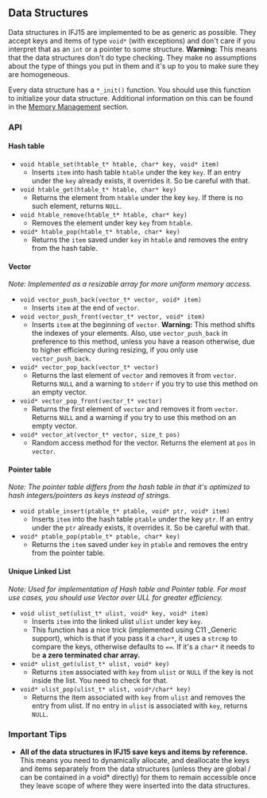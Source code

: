 ## Data Structures

Data structures in IFJ15 are implemented to be as generic as possible. They accept keys and items of type `void*` (with exceptions) and don't care if you interpret that as an `int` or a pointer to some structure. **Warning:** This means that the data structures don't do type checking. They make no assumptions about the type of things you put in them and it's up to you to make sure they are homogeneous.

Every data structure has a `*_init()` function. You should use this function to initialize your data structure. Additional information on this can be found in the [Memory Management](/doc/Memory.md) section.

### API

#### Hash table

- `void htable_set(htable_t* htable, char* key, void* item)`
  - Inserts `item` into hash table `htable` under the key `key`. If an entry under the `key` already exists, it overrides it. So be careful with that.
- `void htable_get(htable_t* htable, char* key)`
  - Returns the element from `htable` under the key `key`. If there is no such element, returns `NULL`.
- `void htable_remove(htable_t* htable, char* key)`
  - Removes the element under key `key` from `htable`.
- `void* htable_pop(htable_t* htable, char* key)`
  - Returns the `item` saved under `key` in `htable` and removes the entry from the hash table.

#### Vector

*Note: Implemented as a resizable array for more uniform memory access.*

- `void vector_push_back(vector_t* vector, void* item)`
  - Inserts `item` at the end of `vector`.
- `void vector_push_front(vector_t* vector, void* item)`
  - Inserts `item` at the beginning of `vector`. **Warning:** This method shifts the indexes of your elements. Also, use `vector_push_back` in preference to this method, unless you have a reason otherwise, due to higher efficiency during resizing, if you only use `vector_push_back`.
- `void* vector_pop_back(vector_t* vector)`
  - Returns the last element of `vector` and removes it from `vector`. Returns `NULL` and a warning to `stderr` if you try to use this method on an empty vector.
- `void* vector_pop_front(vector_t* vector)`
  - Returns the first element of `vector` and removes it from `vector`. Returns `NULL` and a warning if you try to use this method on an empty vector.
- `void* vector_at(vector_t* vector, size_t pos)`
  - Random access method for the vector. Returns the element at `pos` in `vector`.


#### Pointer table

*Note: The pointer table differs from the hash table in that it's optimized to hash integers/pointers as keys instead of strings.*

- `void ptable_insert(ptable_t* ptable, void* ptr, void* item)`
  - Inserts `item` into the hash table `ptable` under the key `ptr`. If an entry under the `ptr` already exists, it overrides it. So be careful with that.
- `void* ptable_pop(ptable_t* ptable, char* key)`
  - Returns the `item` saved under `key` in `ptable` and removes the entry from the pointer table.

#### Unique Linked List

*Note: Used for implementation of Hash table and Pointer table. For most use cases, you should use Vector over ULL for greater efficiency.*

- `void ulist_set(ulist_t* ulist, void* key, void* item)`
  - Inserts `item` into the linked ulist `ulist` under key `key`.
  - This function has a nice trick (implemented using C11 \_Generic support), which is that if you pass it a `char*`, it uses a `strcmp` to compare the keys, otherwise defaults to `==`. If it's a `char*` it needs to be **a zero terminated char array.**
- `void* ulist_get(ulist_t* ulist, void* key)`
  - Returns `item` associated with `key` from `ulist` or `NULL` if the key is not inside the list. You need to check for that.
- `void* ulist_pop(ulist_t* ulist, void*/char* key)`
  - Returns the item associated with `key` from `ulist` and removes the entry from ulist. If no entry in `ulist` is associated with `key`, returns `NULL`.

### Important Tips

- **All of the data structures in IFJ15 save keys and items by reference.** This means you need to dynamically allocate, and deallocate the keys and items separately from the data structures (unless they are global / can be contained in a void* directly) for them to remain accessible once they leave scope of where they were inserted into the data structures.
